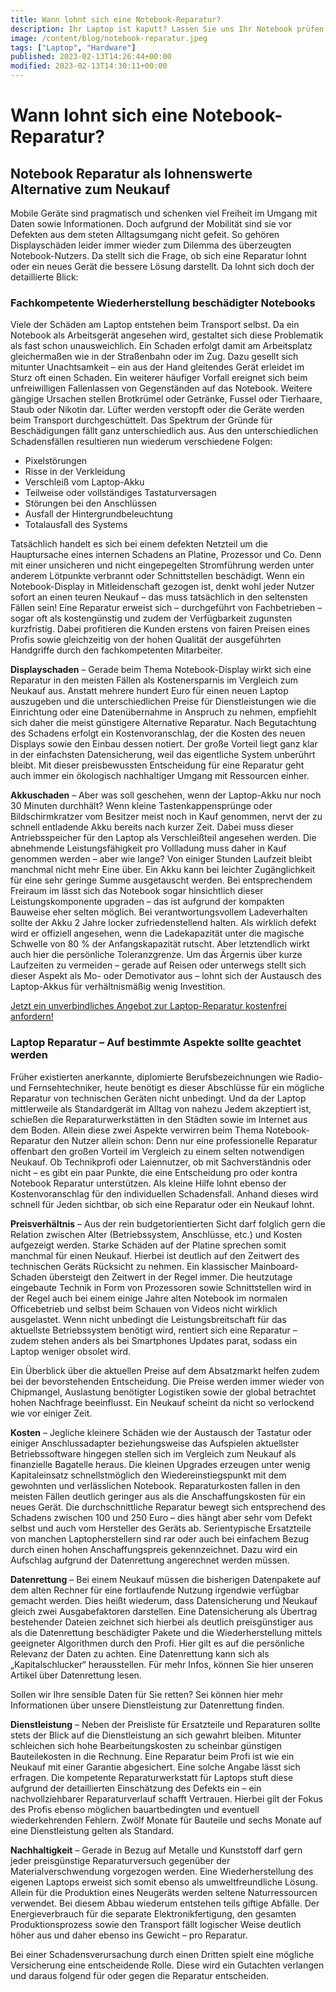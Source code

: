 ```yaml
---
title: Wann lohnt sich eine Notebook-Reparatur?
description: Ihr Laptop ist kaputt? Lassen Sie uns Ihr Notebook prüfen und checken, ob sich eine Reparatur für Sie doch lohnt!
image: /content/blog/notebook-reparatur.jpeg
tags: ["Laptop", "Hardware"]
published: 2023-02-13T14:26:44+00:00
modified: 2023-02-13T14:30:11+00:00
---
```


# Wann lohnt sich eine Notebook-Reparatur?

## Notebook Reparatur als lohnenswerte Alternative zum Neukauf

Mobile Geräte sind pragmatisch und schenken viel Freiheit im Umgang mit Daten sowie Informationen. Doch aufgrund der Mobilität sind sie vor Defekten aus dem steten Alltagsumgang nicht gefeit. So gehören Displayschäden leider immer wieder zum Dilemma des überzeugten Notebook-Nutzers. Da stellt sich die Frage, ob sich eine Reparatur lohnt oder ein neues Gerät die bessere Lösung darstellt. Da lohnt sich doch der detaillierte Blick:

### Fachkompetente Wiederherstellung beschädigter Notebooks
Viele der Schäden am Laptop entstehen beim Transport selbst. Da ein Notebook als Arbeitsgerät angesehen wird, gestaltet sich diese Problematik als fast schon unausweichlich. Ein Schaden erfolgt damit am Arbeitsplatz gleichermaßen wie in der Straßenbahn oder im Zug. Dazu gesellt sich mitunter Unachtsamkeit – ein aus der Hand gleitendes Gerät erleidet im Sturz oft einen Schaden. Ein weiterer häufiger Vorfall ereignet sich beim unfreiwilligen Fallenlassen von Gegenständen auf das Notebook. Weitere gängige Ursachen stellen Brotkrümel oder Getränke, Fussel oder Tierhaare, Staub oder Nikotin dar. Lüfter werden verstopft oder die Geräte werden beim Transport durchgeschüttelt. Das Spektrum der Gründe für Beschädigungen fällt ganz unterschiedlich aus. Aus den unterschiedlichen Schadensfällen resultieren nun wiederum verschiedene Folgen:

- Pixelstörungen
- Risse in der Verkleidung
- Verschleiß vom Laptop-Akku
- Teilweise oder vollständiges Tastaturversagen
- Störungen bei den Anschlüssen
- Ausfall der Hintergrundbeleuchtung
- Totalausfall des Systems

Tatsächlich handelt es sich bei einem defekten Netzteil um die Hauptursache eines internen Schadens an Platine, Prozessor und Co. Denn mit einer unsicheren und nicht eingepegelten Stromführung werden unter anderem Lötpunkte verbrannt oder Schnittstellen beschädigt. Wenn ein Notebook-Display in Mitleidenschaft gezogen ist, denkt wohl jeder Nutzer sofort an einen teuren Neukauf – das muss tatsächlich in den seltensten Fällen sein! Eine Reparatur erweist sich – durchgeführt von Fachbetrieben – sogar oft als kostengünstig und zudem der Verfügbarkeit zugunsten kurzfristig. Dabei profitieren die Kunden erstens von fairen Preisen eines Profis sowie gleichzeitig von der hohen Qualität der ausgeführten Handgriffe durch den fachkompetenten Mitarbeiter.

**Displayschaden** – Gerade beim Thema Notebook-Display wirkt sich eine Reparatur in den meisten Fällen als Kostenersparnis im Vergleich zum Neukauf aus. Anstatt mehrere hundert Euro für einen neuen Laptop auszugeben und die unterschiedlichen Preise für Dienstleistungen wie die Einrichtung oder eine Datenübernahme in Anspruch zu nehmen, empfiehlt sich daher die meist günstigere Alternative Reparatur. Nach Begutachtung des Schadens erfolgt ein Kostenvoranschlag, der die Kosten des neuen Displays sowie den Einbau dessen notiert. Der große Vorteil liegt ganz klar in der einfachsten Datensicherung, weil das eigentliche System unberührt bleibt. Mit dieser preisbewussten Entscheidung für eine Reparatur geht auch immer ein ökologisch nachhaltiger Umgang mit Ressourcen einher.

**Akkuschaden** – Aber was soll geschehen, wenn der Laptop-Akku nur noch 30 Minuten durchhält? Wenn kleine Tastenkappensprünge oder Bildschirmkratzer vom Besitzer meist noch in Kauf genommen, nervt der zu schnell entladende Akku bereits nach kurzer Zeit. Dabei muss dieser Antriebsspeicher für den Laptop als Verschleißteil angesehen werden. Die abnehmende Leistungsfähigkeit pro Vollladung muss daher in Kauf genommen werden – aber wie lange? Von einiger Stunden Laufzeit bleibt manchmal nicht mehr Eine über. Ein Akku kann bei leichter Zugänglichkeit für eine sehr geringe Summe ausgetauscht werden. Bei entsprechendem Freiraum im lässt sich das Notebook sogar hinsichtlich dieser Leistungskomponente upgraden – das ist aufgrund der kompakten Bauweise eher selten möglich. Bei verantwortungsvollem Ladeverhalten sollte der Akku 2 Jahre locker zufriedenstellend halten. Als wirklich defekt wird er offiziell angesehen, wenn die Ladekapazität unter die magische Schwelle von 80 % der Anfangskapazität rutscht. Aber letztendlich wirkt auch hier die persönliche Toleranzgrenze. Um das Ärgernis über kurze Laufzeiten zu vermeiden – gerade auf Reisen oder unterwegs stellt sich dieser Aspekt als Mo- oder Demotivator aus – lohnt sich der Austausch des Laptop-Akkus für verhältnismäßig wenig Investition.

[Jetzt ein unverbindliches Angebot zur Laptop-Reparatur kostenfrei anfordern!](/repair/notebook-und-laptop-reparatur)

### Laptop Reparatur – Auf bestimmte Aspekte sollte geachtet werden
Früher existierten anerkannte, diplomierte Berufsbezeichnungen wie Radio- und Fernsehtechniker, heute benötigt es dieser Abschlüsse für ein mögliche Reparatur von technischen Geräten nicht unbedingt. Und da der Laptop mittlerweile als Standardgerät im Alltag von nahezu Jedem akzeptiert ist, schießen die Reparaturwerkstätten in den Städten sowie im Internet aus dem Boden. Allein diese zwei Aspekte verwirren beim Thema Notebook-Reparatur den Nutzer allein schon: Denn nur eine professionelle Reparatur offenbart den großen Vorteil im Vergleich zu einem selten notwendigen Neukauf. Ob Technikprofi oder Laiennutzer, ob mit Sachverständnis oder nicht – es gibt ein paar Punkte, die eine Entscheidung pro oder kontra Notebook Reparatur unterstützen. Als kleine Hilfe lohnt ebenso der Kostenvoranschlag für den individuellen Schadensfall. Anhand dieses wird schnell für Jeden sichtbar, ob sich eine Reparatur oder ein Neukauf lohnt.

**Preisverhältnis** – Aus der rein budgetorientierten Sicht darf folglich gern die Relation zwischen Alter (Betriebssystem, Anschlüsse, etc.) und Kosten aufgezeigt werden. Starke Schäden auf der Platine sprechen somit manchmal für einen Neukauf. Hierbei ist deutlich auf den Zeitwert des technischen Geräts Rücksicht zu nehmen. Ein klassischer Mainboard-Schaden übersteigt den Zeitwert in der Regel immer. Die heutzutage eingebaute Technik in Form von Prozessoren sowie Schnittstellen wird in der Regel auch bei einem einige Jahre alten Notebook im normalen Officebetrieb und selbst beim Schauen von Videos nicht wirklich ausgelastet. Wenn nicht unbedingt die Leistungsbreitschaft für das aktuellste Betriebssystem benötigt wird, rentiert sich eine Reparatur – zudem stehen anders als bei Smartphones Updates parat, sodass ein Laptop weniger obsolet wird.

Ein Überblick über die aktuellen Preise auf dem Absatzmarkt helfen zudem bei der bevorstehenden Entscheidung. Die Preise werden immer wieder von Chipmangel, Auslastung benötigter Logistiken sowie der global betrachtet hohen Nachfrage beeinflusst. Ein Neukauf scheint da nicht so verlockend wie vor einiger Zeit.

**Kosten** – Jegliche kleinere Schäden wie der Austausch der Tastatur oder einiger Anschlussadapter beziehungsweise das Aufspielen aktuellster Betriebssoftware hingegen stellen sich im Vergleich zum Neukauf als finanzielle Bagatelle heraus. Die kleinen Upgrades erzeugen unter wenig Kapitaleinsatz schnellstmöglich den Wiedereinstiegspunkt mit dem gewohnten und verlässlichen Notebook. Reparaturkosten fallen in den meisten Fällen deutlich geringer aus als die Anschaffungskosten für ein neues Gerät. Die durchschnittliche Reparatur bewegt sich entsprechend des Schadens zwischen 100 und 250 Euro – dies hängt aber sehr vom Defekt selbst und auch vom Hersteller des Geräts ab. Serientypische Ersatzteile von manchen Laptopherstellern sind rar oder auch bei einfachem Bezug durch einen hohen Anschaffungspreis gekennzeichnet. Dazu wird ein Aufschlag aufgrund der Datenrettung angerechnet werden müssen.

**Datenrettung** – Bei einem Neukauf müssen die bisherigen Datenpakete auf dem alten Rechner für eine fortlaufende Nutzung irgendwie verfügbar gemacht werden. Dies heißt wiederum, dass Datensicherung und Neukauf gleich zwei Ausgabefaktoren darstellen. Eine Datensicherung als Übertrag bestehender Dateien zeichnet sich hierbei als deutlich preisgünstiger aus als die Datenrettung beschädigter Pakete und die Wiederherstellung mittels geeigneter Algorithmen durch den Profi. Hier gilt es auf die persönliche Relevanz der Daten zu achten. Eine Datenrettung kann sich als „Kapitalschlucker“ herausstellen. Für mehr Infos, können Sie hier unseren Artikel über Datenrettung lesen.

Sollen wir Ihre sensible Daten für Sie retten? Sei können hier mehr Informationen über unsere Dienstleistung zur Datenrettung finden.

**Dienstleistung** – Neben der Preisliste für Ersatzteile und Reparaturen sollte stets der Blick auf die Dienstleistung an sich gewahrt bleiben. Mitunter schleichen sich hohe Bearbeitungskosten zu scheinbar günstigen Bauteilekosten in die Rechnung. Eine Reparatur beim Profi ist wie ein Neukauf mit einer Garantie abgesichert. Eine solche Angabe lässt sich erfragen. Die kompetente Reparaturwerkstatt für Laptops stuft diese aufgrund der detaillierten Einschätzung des Defekts ein – ein nachvollziehbarer Reparaturverlauf schafft Vertrauen. Hierbei gilt der Fokus des Profis ebenso möglichen bauartbedingten und eventuell wiederkehrenden Fehlern. Zwölf Monate für Bauteile und sechs Monate auf eine Dienstleistung gelten als Standard.

**Nachhaltigkeit** – Gerade in Bezug auf Metalle und Kunststoff darf gern jeder preisgünstige Reparaturversuch gegenüber der Materialverschwendung vorgezogen werden. Eine Wiederherstellung des eigenen Laptops erweist sich somit ebenso als umweltfreundliche Lösung. Allein für die Produktion eines Neugeräts werden seltene Naturressourcen verwendet. Bei diesem Abbau wiederum entstehen teils giftige Abfälle. Der Energieverbrauch für die separate Elektronikfertigung, den gesamten Produktionsprozess sowie den Transport fällt logischer Weise deutlich höher aus und daher ebenso ins Gewicht – pro Reparatur.

Bei einer Schadensverursachung durch einen Dritten spielt eine mögliche Versicherung eine entscheidende Rolle. Diese wird ein Gutachten verlangen und daraus folgend für oder gegen die Reparatur entscheiden.

